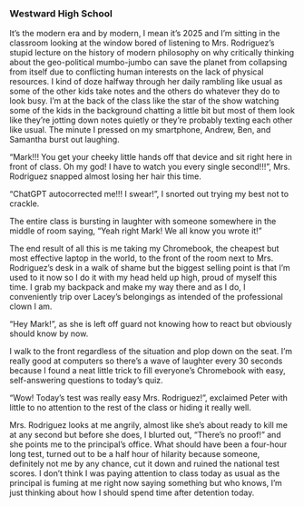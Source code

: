 ### Westward High School

It’s the modern era and by modern, I mean it’s 2025 and I’m sitting in the classroom looking at the window bored of listening to Mrs. Rodriguez’s stupid lecture on the history of modern philosophy on why critically thinking about the geo-political mumbo-jumbo can save the planet from collapsing from itself due to conflicting human interests on the lack of physical resources. I kind of doze halfway through her daily rambling like usual as some of the other kids take notes and the others do whatever they do to look busy. I’m at the back of the class like the star of the show watching some of the kids in the background chatting a little bit but most of them look like they’re jotting down notes quietly or they’re probably texting each other like usual. The minute I pressed on my smartphone, Andrew, Ben, and Samantha burst out laughing. 

“Mark!!! You get your cheeky little hands off that device and sit right here in front of class. Oh my god! I have to watch you every single second!!!”, Mrs. Rodriguez snapped almost losing her hair this time.

“ChatGPT autocorrected me!!! I swear!”, I snorted out trying my best not to crackle.

The entire class is bursting in laughter with someone somewhere in the middle of room saying, “Yeah right Mark! We all know you wrote it!”

The end result of all this is me taking my Chromebook, the cheapest but most effective laptop in the world, to the front of the room next to Mrs. Rodriguez’s desk in a walk of shame but the biggest selling point is that I’m used to it now so I do it with my head held up high, proud of myself this time. I grab my backpack and make my way there and as I do, I conveniently trip over Lacey’s belongings as intended of the professional clown I am. 

“Hey Mark!”, as she is left off guard not knowing how to react but obviously should know by now. 

I walk to the front regardless of the situation and plop down on the seat. I’m really good at computers so there’s a wave of laughter every 30 seconds because I found a neat little trick to fill everyone’s Chromebook with easy, self-answering questions to today’s quiz. 

“Wow! Today’s test was really easy Mrs. Rodriguez!”, exclaimed Peter with little to no attention to the rest of the class or hiding it really well.

Mrs. Rodriguez looks at me angrily, almost like she’s about ready to kill me at any second but before she does, I blurted out, “There’s no proof!” and she points me to the principal’s office. What should have been a four-hour long test, turned out to be a half hour of hilarity because someone, definitely not me by any chance, cut it down and ruined the national test scores. I don’t think I was paying attention to class today as usual as the principal is fuming at me right now saying something but who knows, I’m just thinking about how I should spend time after detention today.
